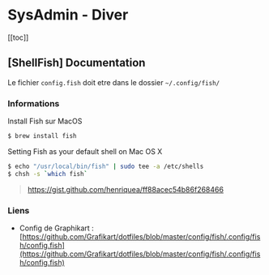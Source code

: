# SysAdmin - Diver

[[toc]]

## [ShellFish] Documentation

Le fichier `config.fish` doit etre dans le dossier `~/.config/fish/`

### Informations

Install Fish sur MacOS

```bash
$ brew install fish
```

Setting Fish as your default shell on Mac OS X

```bash
$ echo "/usr/local/bin/fish" | sudo tee -a /etc/shells
$ chsh -s `which fish`
```

> https://gist.github.com/henriquea/ff88acec54b86f268466

### Liens

- Config de Graphikart : [https://github.com/Grafikart/dotfiles/blob/master/config/fish/.config/fish/config.fish](https://github.com/Grafikart/dotfiles/blob/master/config/fish/.config/fish/config.fish)